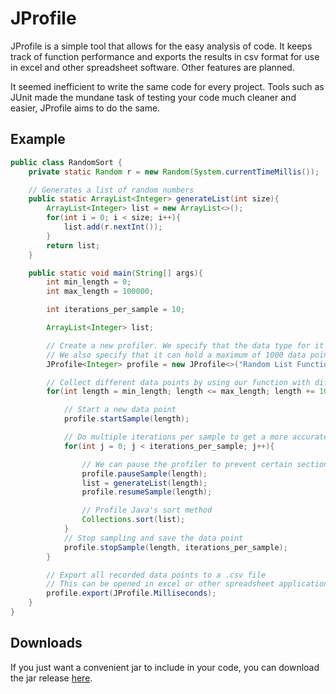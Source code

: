 # JProfile
JProfile is a simple tool that allows for the easy analysis of code. It keeps track of function performance and exports the results in csv format for use in excel and other spreadsheet software. Other features are planned.

It seemed inefficient to write the same code for every project. Tools such as JUnit made the mundane task of testing your code much cleaner and easier, JProfile aims to do the same.

## Example
```Java
public class RandomSort {
    private static Random r = new Random(System.currentTimeMillis());

    // Generates a list of random numbers
    public static ArrayList<Integer> generateList(int size){
        ArrayList<Integer> list = new ArrayList<>();
        for(int i = 0; i < size; i++){
            list.add(r.nextInt());
        }
        return list;
    }

    public static void main(String[] args){
        int min_length = 0;
        int max_length = 100000;

        int iterations_per_sample = 10;

        ArrayList<Integer> list;

        // Create a new profiler. We specify that the data type for it's x axis is 'Integer'.
        // We also specify that it can hold a maximum of 1000 data points, but we won't use all of them.
        JProfile<Integer> profile = new JProfile<>("Random List Function", 1000);

        // Collect different data points by using our function with different inputs
        for(int length = min_length; length <= max_length; length += 1000){

            // Start a new data point
            profile.startSample(length);

            // Do multiple iterations per sample to get a more accurate result
            for(int j = 0; j < iterations_per_sample; j++){

                // We can pause the profiler to prevent certain sections of code from affecting our results
                profile.pauseSample(length);
                list = generateList(length);
                profile.resumeSample(length);

                // Profile Java's sort method
                Collections.sort(list);
            }
            // Stop sampling and save the data point
            profile.stopSample(length, iterations_per_sample);
        }

        // Export all recorded data points to a .csv file
        // This can be opened in excel or other spreadsheet applications
        profile.export(JProfile.Milliseconds);
    }
}
```

## Downloads
If you just want a convenient jar to include in your code, you can download the jar release [here](https://drive.google.com/file/d/1FJWlKSx6_34mIH4wT1y4jeg1_ceDkRnf/view?usp=sharing).

